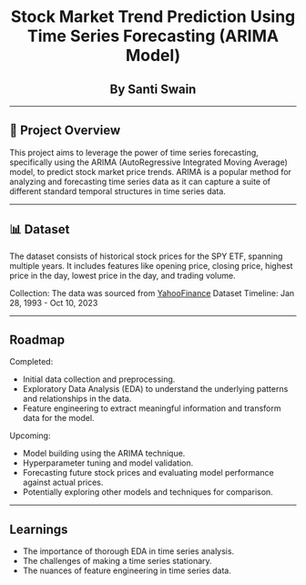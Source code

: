 <div align="center">
<h1>Stock Market Trend Prediction Using Time Series Forecasting (ARIMA Model)</h1>

<h2>By Santi Swain</h2>
</div>

---

## 🎯 Project Overview

  This project aims to leverage the power of time series forecasting, specifically using the ARIMA (AutoRegressive Integrated Moving Average) model, to predict stock market price trends. ARIMA is a popular method for analyzing and forecasting time series data as it can capture a suite of different standard temporal structures in time series data.

---

## 📊 Dataset

The dataset consists of historical stock prices for the SPY ETF, spanning multiple years. It includes features like opening price, closing price, highest price in the day, lowest price in the day, and trading volume.

Collection: The data was sourced from [YahooFinance](https://ca.finance.yahoo.com/quote/SPY/history?p=SPY)
Dataset Timeline: Jan 28, 1993 - Oct 10, 2023

---

## Roadmap

Completed:
- Initial data collection and preprocessing.
- Exploratory Data Analysis (EDA) to understand the underlying patterns and relationships in the data.
- Feature engineering to extract meaningful information and transform data for the model.

Upcoming:
- Model building using the ARIMA technique.
- Hyperparameter tuning and model validation.
- Forecasting future stock prices and evaluating model performance against actual prices.
- Potentially exploring other models and techniques for comparison.

---

## Learnings

- The importance of thorough EDA in time series analysis.
- The challenges of making a time series stationary.
- The nuances of feature engineering in time series data.
